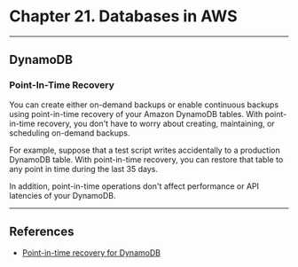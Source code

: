 # Chapter 21. Databases in AWS

---
## DynamoDB

### Point-In-Time Recovery

You can create either on-demand backups or enable continuous backups using point-in-time recovery of your Amazon DynamoDB tables. With point-in-time recovery, you don't have to worry about creating, maintaining, or scheduling on-demand backups.

For example, suppose that a test script writes accidentally to a production DynamoDB table. With point-in-time recovery, you can restore that table to any point in time during the last 35 days.

In addition, point-in-time operations don't affect performance or API latencies of your DynamoDB.

---
## References

* [Point-in-time recovery for DynamoDB](https://docs.aws.amazon.com/amazondynamodb/latest/developerguide/PointInTimeRecovery.html)